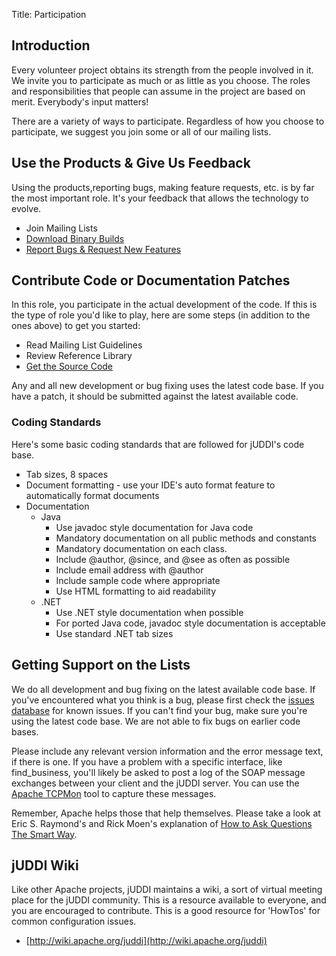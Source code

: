 Title: Participation

## Introduction

Every volunteer project obtains its strength from the people involved in it. We invite you to participate as much or as little as you choose. The roles and responsibilities that people can assume in the project are based on merit. Everybody's input matters!

There are a variety of ways to participate. Regardless of how you choose to participate, we suggest you join some or all of our mailing lists.

## Use the Products & Give Us Feedback

Using the products,reporting bugs, making feature requests, etc. is by far the most important role. It's your feedback that allows the technology to evolve.

 - Join Mailing Lists
 - [Download Binary Builds](releases.html)
 - [Report Bugs & Request New Features](https://issues.apache.org/jira/browse/JUDDI)

## Contribute Code or Documentation Patches

In this role, you participate in the actual development of the code. If this is the type of role you'd like to play, here are some steps (in addition to the ones above) to get you started:

 - Read Mailing List Guidelines
 - Review Reference Library
 - [Get the Source Code](source.html)
  
Any and all new development or bug fixing uses the latest code base. If you have a patch, it should be submitted against the latest available code.

### Coding Standards

Here's some basic coding standards that are followed for jUDDI's code base.
 
 - Tab sizes, 8 spaces
 - Document formatting - use your IDE's auto format feature to automatically format documents
 - Documentation
   - Java
     - Use javadoc style documentation for Java code
     - Mandatory documentation on all public methods and constants
     - Mandatory documentation on each class.
     - Include @author, @since, and @see as often as possible
     - Include email address with @author
	 - Include sample code where appropriate
	 - Use HTML formatting to aid readability
   - .NET
     - Use .NET style documentation when possible
	 - For ported Java code, javadoc style documentation is acceptable
	 - Use standard .NET tab sizes

## Getting Support on the Lists

We do all development and bug fixing on the latest available code base. If you've encountered what you think is a bug, please first check the [issues database](https://issues.apache.org/jira/browse/JUDDI) for known issues. If you can't find your bug, make sure you're using the latest code base. We are not able to fix bugs on earlier code bases.

Please include any relevant version information and the error message text, if there is one. If you have a problem with a specific interface, like find_business, you'll likely be asked to post a log of the SOAP message exchanges between your client and the jUDDI server. You can use the [Apache TCPMon](http://ws.apache.org/tcpmon/) tool to capture these messages.

Remember, Apache helps those that help themselves. Please take a look at Eric S. Raymond's and Rick Moen's explanation of [How to Ask Questions The Smart Way](http://www.catb.org/~esr/faqs/smart-questions.html).

## jUDDI Wiki

Like other Apache projects, jUDDI maintains a wiki, a sort of virtual meeting place for the jUDDI community. This is a resource available to everyone, and you are encouraged to contribute. This is a good resource for 'HowTos' for common configuration issues.

 - [http://wiki.apache.org/juddi](http://wiki.apache.org/juddi)